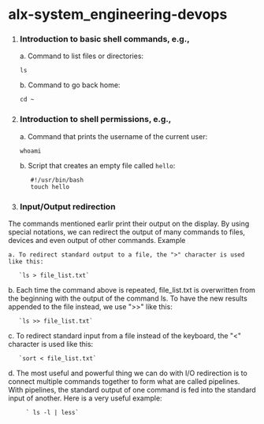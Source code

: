 alx-system_engineering-devops
=============================

1.  ### Introduction to basic shell commands, e.g.,

    a. Command to list files or directories:

    `ls`

    b. Command to go back home:

    `cd ~`

2.  ### Introduction to shell permissions, e.g.,

    a.  Command that prints the username of the current user:

    `whoami`

    b.  Script that creates an empty file called `hello`:

     ```
        #!/usr/bin/bash
        touch hello
     ```

3. ### Input/Output redirection

The commands mentioned earlir print their output on the display. By using special notations, we can redirect the output of many commands to files, devices and even output of other commands. <bold> Example <bold>

    a. To redirect standard output to a file, the ">" character is used like this:
       
       `ls > file_list.txt`

   b. Each time the command above is repeated, file_list.txt is overwritten from the beginning with the output of the command ls. To have the new results appended to the file instead, we use ">>" like this:
   
       `ls >> file_list.txt`

   c.  To redirect standard input from a file instead of the keyboard, the "<" character is used like this:
   
       `sort < file_list.txt`

   d. The most useful and powerful thing we can do with I/O redirection is to connect multiple commands together to form what are called pipelines.
    With pipelines, the standard output of one command is fed into the standard input of another. Here is a very useful example:
    
         ` ls -l | less`
